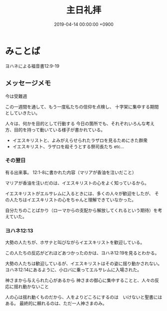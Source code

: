 ﻿---
layout: post
title:  主日礼拝
date:   2019-04-14 00:00:00 +0900
categories: jekyll update
tags:
- jekyll
---

# みことば
ヨハネによる福音書12:9-19

## メッセージメモ
今は受難週

この一週間を通して、もう一度私たちの信仰を点検し、
十字架に集中する期間としていきたい。

人々は、何かを目的として行動する
今日の箇所でも、それぞれいろんな考え方、目的を持って動いている様子が書かれている。

- イエスキリストと、よみがえらせられたラザロを見るためにきた群衆
- イエスキリスト、ラザロを殺そうとする祭司長たち
etc...

### その翌日
有る出来事。
12:1-8に書かれた内容（マリアが香油を注いだこと）

マリアが香油を注いだのは、イエスキリストの心をよく知っているから。

イエスキリストがエルサレムに入るときには、多くの人々が歓迎をしたが、
その人たちはイエスキリストの心をちゃんと理解できていなかった。

自分たちのことばかり（ローマからの支配から解放してくれるという期待）を考えていた。

### ヨハネ12:13
大勢の人たちが、ホサナと叫びながらイエスキリストを歓迎している。

この人たちの反応がどれほどあつかったのかは、ヨハネ12:19を見るとわかる。

大勢の人たちは歓迎しているが、イエスキリストはその姿に揺り動かされない。
ヨハネ12:14にあるように、小ロバに乗ってエルサレムに入場された。

神さまから与えられた心があるから
神さまの御心に集中することと、人々の反応に揺れ動かないこと

人の心は揺れ動くものだから、人をよりどころにするのは　いけないと聖書にはある。
最終的に頼れるのは、ただ一人神さまのみ。
